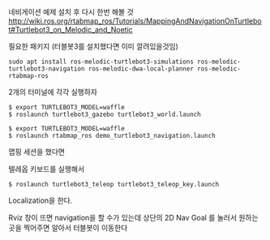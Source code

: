 네비게이션 예제 설치 후 다시 한번 해볼 것
http://wiki.ros.org/rtabmap_ros/Tutorials/MappingAndNavigationOnTurtlebot#Turtlebot3_on_Melodic_and_Noetic

필요한 패키지 (터블봇3를 설치했다면 이미 깔려있을것임)
```
sudo apt install ros-melodic-turtlebot3-simulations ros-melodic-turtlebot3-navigation ros-melodic-dwa-local-planner ros-melodic-rtabmap-ros
```


2개의 터미널에 각각 실행하자
```
$ export TURTLEBOT3_MODEL=waffle
$ roslaunch turtlebot3_gazebo turtlebot3_world.launch

$ export TURTLEBOT3_MODEL=waffle
$ roslaunch rtabmap_ros demo_turtlebot3_navigation.launch
```

맵핑 세션을 했다면

텔레옵 키보드를 실행해서 
```
$ roslaunch turtlebot3_teleop turtlebot3_teleop_key.launch
```
Localization을 한다. 

Rviz 창이 뜨면 navigation을 할 수가 있는데 상단의 2D Nav Goal 를 눌러서 원하는 곳을 찍어주면
알아서 터블봇이 이동한다

